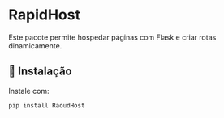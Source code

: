 # RapidHost

Este pacote permite hospedar páginas com Flask e criar rotas dinamicamente.

## 📌 Instalação
Instale com:
```bash
pip install RaoudHost
